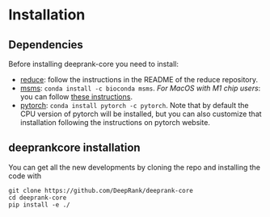 # Installation

## Dependencies

Before installing deeprank-core you need to install:

 * [reduce](https://github.com/rlabduke/reduce): follow the instructions in the README of the reduce repository.
 * [msms](https://ssbio.readthedocs.io/en/latest/instructions/msms.html): `conda install -c bioconda msms`. *For MacOS with M1 chip users*: you can follow [these instructions](https://ssbio.readthedocs.io/en/latest/instructions/msms.html).
 * [pytorch](https://pytorch.org/): `conda install pytorch -c pytorch`. Note that by default the CPU version of pytorch will be installed, but you can also customize that installation following the instructions on pytorch website.

## deeprankcore installation

[//]: # (Once the dependencies installed, you can install the latest release of deeprank-core using the PyPi package manager:)

[//]: # (```)
[//]: # (pip install deeprankcore)
[//]: # (```)

You can get all the new developments by cloning the repo and installing the code with

```
git clone https://github.com/DeepRank/deeprank-core
cd deeprank-core
pip install -e ./
```
